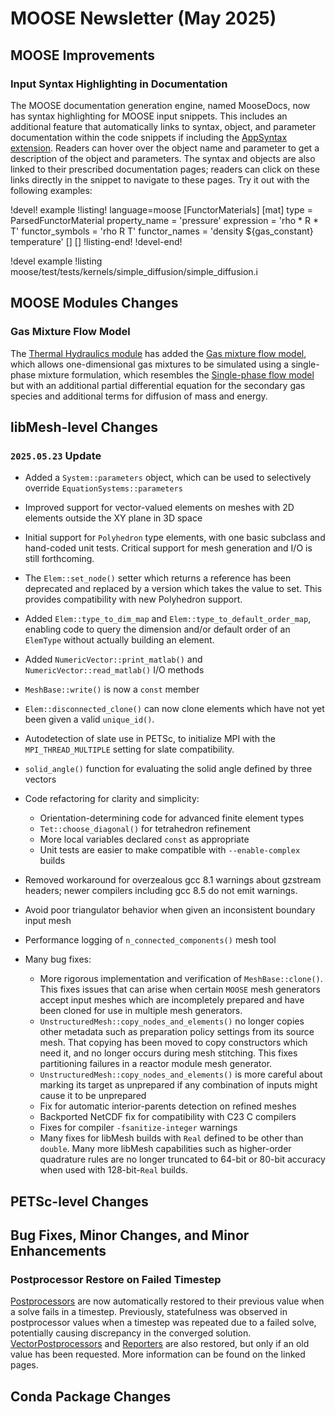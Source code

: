 # MOOSE Newsletter (May 2025)

## MOOSE Improvements

### Input Syntax Highlighting in Documentation

The MOOSE documentation generation engine, named MooseDocs, now has syntax
highlighting for MOOSE input snippets. This includes an additional feature that
automatically links to syntax, object, and parameter documentation within the
code snippets if including the [AppSyntax extension](extensions/appsyntax.md).
Readers can hover over the object name and parameter to get a description of the
object and parameters. The syntax and objects are also linked to their
prescribed documentation pages; readers can click on these links directly in the
snippet to navigate to these pages. Try it out with the following examples:

!devel! example
!listing! language=moose
[FunctorMaterials]
  [mat]
    type = ParsedFunctorMaterial
    property_name = 'pressure'
    expression = 'rho * R * T'
    functor_symbols = 'rho R T'
    functor_names = 'density ${gas_constant} temperature'
  []
[]
!listing-end!
!devel-end!

!devel example
!listing moose/test/tests/kernels/simple_diffusion/simple_diffusion.i

## MOOSE Modules Changes

### Gas Mixture Flow Model

The [Thermal Hydraulics module](modules/thermal_hydraulics/index.md) has added the [Gas mixture flow model](modules/thermal_hydraulics/theory_manual/gas_mix_model/index.md), which allows one-dimensional gas mixtures to be simulated using a single-phase mixture formulation, which resembles the [Single-phase flow model](modules/thermal_hydraulics/theory_manual/vace_model/index.md) but with an additional partial differential equation for the secondary gas species and additional terms for diffusion of mass and energy.

## libMesh-level Changes

### `2025.05.23` Update

- Added a `System::parameters` object, which can be used to
  selectively override `EquationSystems::parameters`
- Improved support for vector-valued elements on meshes with 2D
  elements outside the XY plane in 3D space
- Initial support for `Polyhedron` type elements, with one basic
  subclass and hand-coded unit tests.  Critical support for mesh
  generation and I/O is still forthcoming.
- The `Elem::set_node()` setter which returns a reference has been
  deprecated and replaced by a version which takes the value to set.
  This provides compatibility with new Polyhedron support.
- Added `Elem::type_to_dim_map` and `Elem::type_to_default_order_map`,
  enabling code to query the dimension and/or default order of an
  `ElemType` without actually building an element.
- Added `NumericVector::print_matlab()` and
  `NumericVector::read_matlab()` I/O methods
- `MeshBase::write()` is now a `const` member
- `Elem::disconnected_clone()` can now clone elements which have not
  yet been given a valid `unique_id()`.
- Autodetection of slate use in PETSc, to initialize MPI with the
  `MPI_THREAD_MULTIPLE` setting for slate compatibility.
- `solid_angle()` function for evaluating the solid angle defined by
  three vectors
- Code refactoring for clarity and simplicity:

  - Orientation-determining code for advanced finite element types
  - `Tet::choose_diagonal()` for tetrahedron refinement
  - More local variables declared `const` as appropriate
  - Unit tests are easier to make compatible with `--enable-complex`
    builds

- Removed workaround for overzealous gcc 8.1 warnings about gzstream
  headers; newer compilers including gcc 8.5 do not emit warnings.
- Avoid poor triangulator behavior when given an inconsistent boundary
  input mesh
- Performance logging of `n_connected_components()` mesh tool
- Many bug fixes:

  - More rigorous implementation and verification of
    `MeshBase::clone()`.  This fixes issues that can arise when
    certain `MOOSE` mesh generators accept input meshes which are
    incompletely prepared and have been cloned for use in multiple mesh
    generators.
  - `UnstructuredMesh::copy_nodes_and_elements()` no longer copies
    other metadata such as preparation policy settings from its source
    mesh.  That copying has been moved to copy constructors which need
    it, and no longer occurs during mesh stitching.  This fixes
    partitioning failures in a reactor module mesh generator.
  - `UnstructuredMesh::copy_nodes_and_elements()` is more careful
    about marking its target as unprepared if any combination of
    inputs might cause it to be unprepared
  - Fix for automatic interior-parents detection on refined meshes
  - Backported NetCDF fix for compatibility with C23 C compilers
  - Fixes for compiler `-fsanitize-integer` warnings
  - Many fixes for libMesh builds with `Real` defined to be other than
    `double`.  Many more libMesh capabilities such as higher-order
    quadrature rules are no longer truncated to 64-bit or 80-bit
    accuracy when used with 128-bit-`Real` builds.

## PETSc-level Changes

## Bug Fixes, Minor Changes, and Minor Enhancements

### Postprocessor Restore on Failed Timestep

[Postprocessors](Postprocessors/index.md) are now automatically restored to
their previous value when a solve fails in a timestep. Previously, statefulness
was observed in postprocessor values when a timestep was repeated due to a
failed solve, potentially causing discrepancy in the converged solution.
[VectorPostprocessors](VectorPostprocessors/index.md) and
[Reporters](Reporters/index.md) are also restored, but only if an old value has
been requested. More information can be found on the linked pages.

## Conda Package Changes
